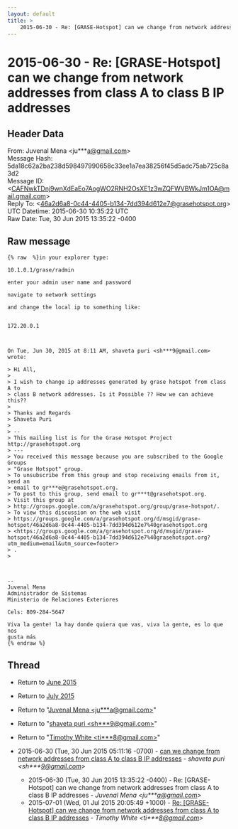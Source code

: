 ```yaml
---
layout: default
title: >
    2015-06-30 - Re: [GRASE-Hotspot] can we change from network addresses from class A to class B IP addresses
---
```


# 2015-06-30 - Re: [GRASE-Hotspot] can we change from network addresses from class A to class B IP addresses

## Header Data

From: Juvenal Mena \<ju***a@gmail.com\><br>
Message Hash: 5da18c62a2ba238d598497990658c33ee1a7ea38256f45d5adc75ab725c8a3d2<br>
Message ID: \<CAFNwkTDnj9wnXdEaEo7AogWO2RNH2OsXE1z3wZQFWVBWkJm1OA@mail.gmail.com\><br>
Reply To: \<46a2d6a8-0c44-4405-b134-7dd394d612e7@grasehotspot.org\><br>
UTC Datetime: 2015-06-30 10:35:22 UTC<br>
Raw Date: Tue, 30 Jun 2015 13:35:22 -0400<br>

## Raw message

```
{% raw  %}in your explorer type:

10.1.0.1/grase/radmin

enter your admin user name and password

navigate to network settings

and change the local ip to something like:


172.20.0.1



On Tue, Jun 30, 2015 at 8:11 AM, shaveta puri <sh***9@gmail.com>
wrote:

> Hi All,
>
> I wish to change ip addresses generated by grase hotspot from class A to
> class B network addresses. Is it Possible ?? How we can achieve this??
>
> Thanks and Regards
> Shaveta Puri
>
> --
> This mailing list is for the Grase Hotspot Project http://grasehotspot.org
> ---
> You received this message because you are subscribed to the Google Groups
> "Grase Hotspot" group.
> To unsubscribe from this group and stop receiving emails from it, send an
> email to gr***e@grasehotspot.org.
> To post to this group, send email to gr***t@grasehotspot.org.
> Visit this group at
> http://groups.google.com/a/grasehotspot.org/group/grase-hotspot/.
> To view this discussion on the web visit
> https://groups.google.com/a/grasehotspot.org/d/msgid/grase-hotspot/46a2d6a8-0c44-4405-b134-7dd394d612e7%40grasehotspot.org
> <https://groups.google.com/a/grasehotspot.org/d/msgid/grase-hotspot/46a2d6a8-0c44-4405-b134-7dd394d612e7%40grasehotspot.org?utm_medium=email&utm_source=footer>
> .
>



-- 
Juvenal Mena
Administrador de Sistemas
Ministerio de Relaciones Exteriores

Cels: 809-284-5647

Viva la gente! la hay donde quiera que vas, viva la gente, es lo que nos
gusta más
{% endraw %}
```

## Thread

+ Return to [June 2015](/archive/2015/06)
+ Return to [July 2015](/archive/2015/07)

+ Return to "[Juvenal Mena <ju***a<span>@</span>gmail.com>](/authors/ju___a_at_gmail_com)"
+ Return to "[shaveta puri <sh***9<span>@</span>gmail.com>](/authors/sh___9_at_gmail_com)"
+ Return to "[Timothy White <ti***8<span>@</span>gmail.com>](/authors/ti___8_at_gmail_com)"

+ 2015-06-30 (Tue, 30 Jun 2015 05:11:16 -0700) - [can we change from network addresses from class A to class B IP addresses](/archive/2015/06/ee075f175ae94904293161a3ea90aecce35fbdee94ea9e2469b9ecd66225c0f0) - _shaveta puri \<sh***9@gmail.com\>_
  + 2015-06-30 (Tue, 30 Jun 2015 13:35:22 -0400) - Re: [GRASE-Hotspot] can we change from network addresses from class A to class B IP addresses - _Juvenal Mena \<ju***a@gmail.com\>_
  + 2015-07-01 (Wed, 01 Jul 2015 20:05:49 +1000) - [Re: [GRASE-Hotspot] can we change from network addresses from class A to class B IP addresses](/archive/2015/07/282a892e75eac7031bc2e2caa133cf2d54a58d745294342197c7cf12826e652c) - _Timothy White \<ti***8@gmail.com\>_

